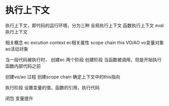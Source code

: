 # 执行上下文

执行上下文，即代码的运行环境，分为三种
全局执行上下文
函数执行上下文
eval执行上下文

相关概念
ec excution context
ec相关属性
scope chain
this
VO/AO  vo变量对象   ao活动对象

当一段代码被执行时， 创建ec 两个阶段
创建阶段  当函数被调用，但是开始执行函数内部代码之前

创建vo/ao
  过程
创建scope chain
确定上下文中的this指向

执行阶段
设置变量的值，函数的引用，执行代码

闭包
变量提升
